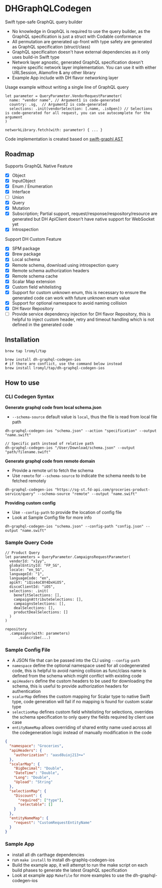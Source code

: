 # DHGraphQLCodegen

Swift type-safe GraphQL query builder
- No knowledge in GraphQL is required to use the query builder, as the GraphQL specification is just a struct with Codable conformance
- All permutation are generated up-front with type safety are generated as GraphQL specification (struct/class)
- GraphQL specificaiton doesn't have external dependencies as it only uses build-in Swift type
- Network layer agnostic, generated GraphQL specification doesn't require specific network layer implementation. You can use it with either URLSession, Alamofire & any other library
- Example App include with DH flavor networking layer

Usage example without writing a single line of GraphQL query
```
let parameter = QueryParameter.VendorRequestParameter(
  name: "vendor name", // Argument1 is code-generated
  country: .sg,  // Argument2 is code-generated
  selections: .init(vendorSelection: [.name, .isOpen]) // Selections is code-generated for all request, you can use autocomplete for the argument
)

networkLibrary.fetch(with: parameter) { ... }
```

Code implementation is created based on [swift-graphl AST](https://github.com/maticzav/swift-graphql)

## Roadmap

Supports GraphQL Native Feature
- [x] Object
- [x] InputObject
- [x] Enum / Enumeration
- [x] Interface
- [ ] Union
- [x] Query
- [x] Mutation
- [x] Subscription; Partial support, request/response/respository/resource are generated but DH ApiClient doesn't have native support for WebSocket yet
- [x] Introspection

Support DH Custom Feature
- [x] SPM package
- [x] Brew package
- [x] Local schema
- [x] Remote schema, download using introspection query
- [x] Remote schema authorization headers
- [x] Remote schema cache
- [x] Scalar Map extension
- [x] Custom field whitelisting
- [x] Support for custom unknown enum, this is necessary to ensure the generated code can work with future unknown enum value
- [x] Support for optional namespace to avoid naming collision
- [x] DH flavor Repository
- [ ] Provide service dependency injection for DH flavor Repository, this is helpful to inject custom header, retry and timeout handling which is not defined in the generated code 

## Installation
```
brew tap lromyl/tap

brew install dh-graphql-codegen-ios
# if there are conflict, use the command below instead 
brew install lromyl/tap/dh-graphql-codegen-ios 
```

## How to use

### CLI Codegen Syntax
**Generate graphql code from local schema.json**
- `--schema-source` default value is `local`, thus the file is read from local file path
```
dh-graphql-codegen-ios "schema.json" --action "specification" --output "name.swift"

// Specific path instead of relative path
dh-graphql-codegen-ios "/User/Download/schema.json" --output "path/filename.swift"
```

**Generate graphql code from remote domain**
- Provide a remote url to fetch the schema
- Use `remote` for `--schema-source` to indicate the schema needs to be fetched remotely
```
dh-graphql-codegen-ios "https://sg-st.fd-api.com/groceries-product-service/query" --schema-source "remote" --output "name.swift"
```

**Providing custom config**
- Use `--config-path` to provide the location of config file
- Look at Sample Config file for more info 
```
dh-graphql-codegen-ios "schema.json" --config-path "config.json" --output "name.swift"
```

### Sample Query Code
```
// Product Query
let parameters = QueryParameter.CampaignsRequestParameter(
  vendorId: "x1yy",
  globalEntityId: "FP_SG",
  locale: "en_SG",
  languageId: "1",
  languageCode: "en",
  apikY: "iQis4oC8Y4DxHiO5",
  discoClientId: "iOS",
  selections: .init(
    benefitSelections: [],
    campaignAttributeSelections: [],
    campaignsSelections: [],
    dealSelections: [],
    productDealSelections: []
  )
)

repository
  .campaigns(with: parameters)
      .subscribe(...)
```

### Sample Config File
- A JSON file that can be passed into the CLI using `--config-path` 
- `namespace` define the optional namespace used for all codegenerated code, this is helpful to avoid naming collision as func/class name is defined from the schema which might conflict with existing code
- `apiHeaders` define the custom headers to be used for downloading the schema, this is useful to provide authorization headers for authentication
- `scalarMap` defines the custom mapping for Scalar type to native Swift type, code generation will fail if no mapping is found for custom scalar type
- `selectionMap` defines custom field whitelisting for selections, overrides the schema specification to only query the fields required by client use case
- `entityNameMap` allows overriding of shared entity name used across all the codegeneration logic instead of manually modification in the code

```JSON
{
  "namespace": "Groceries",
  "apiHeaders": {
    "authorization": "aasd8uioj213+="
  },
  "scalarMap": {
    "BigDecimal": "Double",
    "DateTime": "Double",
    "Long": "Double",
    "Upload": "String"
  },
  "selectionMap": {
    "Discount": {
      "required": ["type"],
      "selectable": []
    }
  },
  "entityNameMap": {
    "request": "CustomRequestEntityName"
  }
}
```
### Sample App
- install all dh carthage dependencies
- run `make install` to install dh-graphlq-codegen-ios
- Build the example app, it will attempt to run the make script on each build phases to generate the latest GraphQL specification
- Look at example app `Makefile` for more examples to use the dh-graphql-codegen-ios

